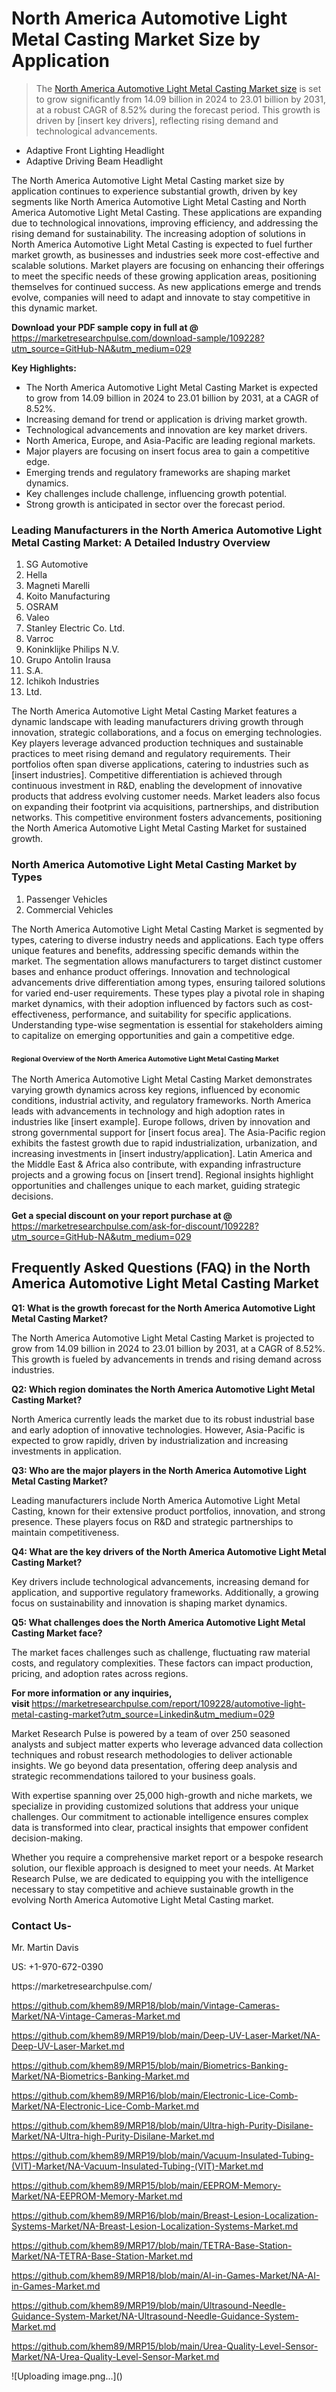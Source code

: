 <h1>North America Automotive Light Metal Casting Market&nbsp;Size by Application</h1><blockquote><p>The <a href="https://marketresearchpulse.com/download-sample/109228?utm_source=GitHub-NA&amp;utm_medium=029">North America Automotive Light Metal Casting Market size</a> is set to grow significantly from 14.09 billion in 2024 to 23.01 billion by 2031, at a robust CAGR of 8.52% during the forecast period. This growth is driven by [insert key drivers], reflecting rising demand and technological advancements.</p></blockquote><ul><li>Adaptive Front Lighting Headlight<li> Adaptive Driving Beam Headlight</li></ul><p>The North America Automotive Light Metal Casting market size by application continues to experience substantial growth, driven by key segments like North America Automotive Light Metal Casting and North America Automotive Light Metal Casting. These applications are expanding due to technological innovations, improving efficiency, and addressing the rising demand for sustainability. The increasing adoption of solutions in North America Automotive Light Metal Casting is expected to fuel further market growth, as businesses and industries seek more cost-effective and scalable solutions. Market players are focusing on enhancing their offerings to meet the specific needs of these growing application areas, positioning themselves for continued success. As new applications emerge and trends evolve, companies will need to adapt and innovate to stay competitive in this dynamic market.</p><p><strong>Download your PDF sample copy in full at @ </strong><a href="https://marketresearchpulse.com/download-sample/109228?utm_source=GitHub-NA&amp;utm_medium=029">https://marketresearchpulse.com/download-sample/109228?utm_source=GitHub-NA&amp;utm_medium=029</a></p><p><strong>Key Highlights: </strong></p><ul><li>The North America Automotive Light Metal Casting Market is expected to grow from 14.09 billion in 2024 to 23.01 billion by 2031, at a CAGR of 8.52%.</li><li>Increasing demand for trend or application is driving market growth.</li><li>Technological advancements and innovation are key market drivers.</li><li>North America, Europe, and Asia-Pacific are leading regional markets.</li><li>Major players are focusing on insert focus area to gain a competitive edge.</li><li>Emerging trends and regulatory frameworks are shaping market dynamics.</li><li>Key challenges include challenge, influencing growth potential.</li><li>Strong growth is anticipated in sector over the forecast period.</li></ul><h3>Leading Manufacturers in the North America Automotive Light Metal Casting Market: A Detailed Industry Overview</h3><ol><li>SG Automotive</li><li>Hella</li><li>Magneti Marelli</li><li>Koito Manufacturing</li><li>OSRAM</li><li>Valeo</li><li>Stanley Electric Co. Ltd.</li><li>Varroc</li><li>Koninklijke Philips N.V.</li><li>Grupo Antolin Irausa</li><li>S.A.</li><li>Ichikoh Industries</li><li>Ltd.</li></ol><div class="flex max-w-full flex-col flex-grow"><div class="min-h-8 text-message flex w-full flex-col items-end gap-2 whitespace-normal break-words [.text-message+&amp;]:mt-5" dir="auto" data-message-author-role="assistant" data-message-id="fd8432e4-4910-450d-b182-61b7bfb0a01f" data-message-model-slug="gpt-4o"><div class="flex w-full flex-col gap-1 empty:hidden first:pt-[3px]"><div class="markdown prose w-full break-words dark:prose-invert light"><p>The North America Automotive Light Metal Casting Market features a dynamic landscape with leading manufacturers driving growth through innovation, strategic collaborations, and a focus on emerging technologies. Key players leverage advanced production techniques and sustainable practices to meet rising demand and regulatory requirements. Their portfolios often span diverse applications, catering to industries such as [insert industries]. Competitive differentiation is achieved through continuous investment in R&amp;D, enabling the development of innovative products that address evolving customer needs. Market leaders also focus on expanding their footprint via acquisitions, partnerships, and distribution networks. This competitive environment fosters advancements, positioning the North America Automotive Light Metal Casting Market for sustained growth.</p></div></div></div></div><h3>North America Automotive Light Metal Casting Market by Types</h3><ol><li>Passenger Vehicles<li> Commercial Vehicles</li></ol><div class="flex max-w-full flex-col flex-grow"><div class="min-h-8 text-message flex w-full flex-col items-end gap-2 whitespace-normal break-words [.text-message+&amp;]:mt-5" dir="auto" data-message-author-role="assistant" data-message-id="084470be-0bb7-4664-bddf-5156b4f41249" data-message-model-slug="gpt-4o-mini"><div class="flex w-full flex-col gap-1 empty:hidden first:pt-[3px]"><div class="markdown prose w-full break-words dark:prose-invert light"><p>The North America Automotive Light Metal Casting Market is segmented by types, catering to diverse industry needs and applications. Each type offers unique features and benefits, addressing specific demands within the market. The segmentation allows manufacturers to target distinct customer bases and enhance product offerings. Innovation and technological advancements drive differentiation among types, ensuring tailored solutions for varied end-user requirements. These types play a pivotal role in shaping market dynamics, with their adoption influenced by factors such as cost-effectiveness, performance, and suitability for specific applications. Understanding type-wise segmentation is essential for stakeholders aiming to capitalize on emerging opportunities and gain a competitive edge.</p></div></div></div></div><h3><span style="font-size: 11px;">Regional Overview of the North America Automotive Light Metal Casting Market</span></h3><div class="flex max-w-full flex-col flex-grow"><div class="min-h-8 text-message flex w-full flex-col items-end gap-2 whitespace-normal break-words [.text-message+&amp;]:mt-5" dir="auto" data-message-author-role="assistant" data-message-id="e9038762-ce64-4e30-91c9-9bd413514231" data-message-model-slug="gpt-4o-mini"><div class="flex w-full flex-col gap-1 empty:hidden first:pt-[3px]"><div class="markdown prose w-full break-words dark:prose-invert light"><p>The North America Automotive Light Metal Casting Market demonstrates varying growth dynamics across key regions, influenced by economic conditions, industrial activity, and regulatory frameworks. North America leads with advancements in technology and high adoption rates in industries like [insert example]. Europe follows, driven by innovation and strong governmental support for [insert focus area]. The Asia-Pacific region exhibits the fastest growth due to rapid industrialization, urbanization, and increasing investments in [insert industry/application]. Latin America and the Middle East &amp; Africa also contribute, with expanding infrastructure projects and a growing focus on [insert trend]. Regional insights highlight opportunities and challenges unique to each market, guiding strategic decisions.</p></div></div></div></div><p><strong>Get a special discount on your report purchase at @ </strong><a href="https://marketresearchpulse.com/ask-for-discount/109228?utm_source=GitHub-NA&amp;utm_medium=029">https://marketresearchpulse.com/ask-for-discount/109228?utm_source=GitHub-NA&amp;utm_medium=029</a></p><h2>Frequently Asked Questions (FAQ) in the North America Automotive Light Metal Casting Market</h2><p><strong>Q1: What is the growth forecast for the North America Automotive Light Metal Casting Market?</strong></p><p>The North America Automotive Light Metal Casting Market is projected to grow from 14.09 billion in 2024 to 23.01 billion by 2031, at a CAGR of 8.52%. This growth is fueled by advancements in trends and rising demand across industries.</p><p><strong>Q2: Which region dominates the North America Automotive Light Metal Casting Market?</strong></p><p>North America currently leads the market due to its robust industrial base and early adoption of innovative technologies. However, Asia-Pacific is expected to grow rapidly, driven by industrialization and increasing investments in application.</p><p><strong>Q3: Who are the major players in the North America Automotive Light Metal Casting Market?</strong></p><p>Leading manufacturers include North America Automotive Light Metal Casting, known for their extensive product portfolios, innovation, and strong presence. These players focus on R&amp;D and strategic partnerships to maintain competitiveness.</p><p><strong>Q4: What are the key drivers of the North America Automotive Light Metal Casting Market?</strong></p><p>Key drivers include technological advancements, increasing demand for application, and supportive regulatory frameworks. Additionally, a growing focus on sustainability and innovation is shaping market dynamics.</p><p><strong>Q5: What challenges does the North America Automotive Light Metal Casting Market face?</strong></p><p>The market faces challenges such as challenge, fluctuating raw material costs, and regulatory complexities. These factors can impact production, pricing, and adoption rates across regions.</p><p><strong>For more information or any inquiries, visit&nbsp;</strong><a href="https://marketresearchpulse.com/report/109228/automotive-light-metal-casting-market?utm_source=Linkedin&utm_medium=029">https://marketresearchpulse.com/report/109228/automotive-light-metal-casting-market?utm_source=Linkedin&utm_medium=029</a></p><p>Market Research Pulse is powered by a team of over 250 seasoned analysts and subject matter experts who leverage advanced data collection techniques and robust research methodologies to deliver actionable insights. We go beyond data presentation, offering deep analysis and strategic recommendations tailored to your business goals.</p><p>With expertise spanning over 25,000 high-growth and niche markets, we specialize in providing customized solutions that address your unique challenges. Our commitment to actionable intelligence ensures complex data is transformed into clear, practical insights that empower confident decision-making.</p><p>Whether you require a comprehensive market report or a bespoke research solution, our flexible approach is designed to meet your needs. At Market Research Pulse, we are dedicated to equipping you with the intelligence necessary to stay competitive and achieve sustainable growth in the evolving North America Automotive Light Metal Casting market.</p><h3><strong>Contact Us-</strong></h3><p>Mr. Martin Davis</p><p>US: +1-970-672-0390</p><p>https://marketresearchpulse.com/</p><p><a href="https://github.com/khem89/MRP18/blob/main/Vintage-Cameras-Market/NA-Vintage-Cameras-Market.md">https://github.com/khem89/MRP18/blob/main/Vintage-Cameras-Market/NA-Vintage-Cameras-Market.md</a></p><p><a href="https://github.com/khem89/MRP19/blob/main/Deep-UV-Laser-Market/NA-Deep-UV-Laser-Market.md">https://github.com/khem89/MRP19/blob/main/Deep-UV-Laser-Market/NA-Deep-UV-Laser-Market.md</a></p><p><a href="https://github.com/khem89/MRP15/blob/main/Biometrics-Banking-Market/NA-Biometrics-Banking-Market.md">https://github.com/khem89/MRP15/blob/main/Biometrics-Banking-Market/NA-Biometrics-Banking-Market.md</a></p><p><a href="https://github.com/khem89/MRP16/blob/main/Electronic-Lice-Comb-Market/NA-Electronic-Lice-Comb-Market.md">https://github.com/khem89/MRP16/blob/main/Electronic-Lice-Comb-Market/NA-Electronic-Lice-Comb-Market.md</a></p><p><a href="https://github.com/khem89/MRP18/blob/main/Ultra-high-Purity-Disilane-Market/NA-Ultra-high-Purity-Disilane-Market.md">https://github.com/khem89/MRP18/blob/main/Ultra-high-Purity-Disilane-Market/NA-Ultra-high-Purity-Disilane-Market.md</a></p><p><a href="https://github.com/khem89/MRP19/blob/main/Vacuum-Insulated-Tubing-(VIT)-Market/NA-Vacuum-Insulated-Tubing-(VIT)-Market.md">https://github.com/khem89/MRP19/blob/main/Vacuum-Insulated-Tubing-(VIT)-Market/NA-Vacuum-Insulated-Tubing-(VIT)-Market.md</a></p><p><a href="https://github.com/khem89/MRP15/blob/main/EEPROM-Memory-Market/NA-EEPROM-Memory-Market.md">https://github.com/khem89/MRP15/blob/main/EEPROM-Memory-Market/NA-EEPROM-Memory-Market.md</a></p><p><a href="https://github.com/khem89/MRP16/blob/main/Breast-Lesion-Localization-Systems-Market/NA-Breast-Lesion-Localization-Systems-Market.md">https://github.com/khem89/MRP16/blob/main/Breast-Lesion-Localization-Systems-Market/NA-Breast-Lesion-Localization-Systems-Market.md</a></p><p><a href="https://github.com/khem89/MRP17/blob/main/TETRA-Base-Station-Market/NA-TETRA-Base-Station-Market.md">https://github.com/khem89/MRP17/blob/main/TETRA-Base-Station-Market/NA-TETRA-Base-Station-Market.md</a></p><p><a href="https://github.com/khem89/MRP18/blob/main/AI-in-Games-Market/NA-AI-in-Games-Market.md">https://github.com/khem89/MRP18/blob/main/AI-in-Games-Market/NA-AI-in-Games-Market.md</a></p><p><a href="https://github.com/khem89/MRP19/blob/main/Ultrasound-Needle-Guidance-System-Market/NA-Ultrasound-Needle-Guidance-System-Market.md">https://github.com/khem89/MRP19/blob/main/Ultrasound-Needle-Guidance-System-Market/NA-Ultrasound-Needle-Guidance-System-Market.md</a></p><p><a href="https://github.com/khem89/MRP15/blob/main/Urea-Quality-Level-Sensor-Market/NA-Urea-Quality-Level-Sensor-Market.md">https://github.com/khem89/MRP15/blob/main/Urea-Quality-Level-Sensor-Market/NA-Urea-Quality-Level-Sensor-Market.md</a></p>
![Uploading image.png…]()

